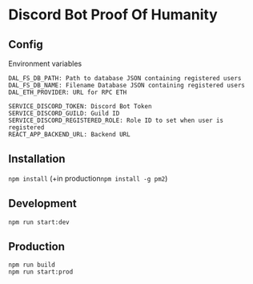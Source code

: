# **Discord Bot Proof Of Humanity**

## **Config**
Environment variables
```
DAL_FS_DB_PATH: Path to database JSON containing registered users
DAL_FS_DB_NAME: Filename Database JSON containing registered users
DAL_ETH_PROVIDER: URL for RPC ETH

SERVICE_DISCORD_TOKEN: Discord Bot Token
SERVICE_DISCORD_GUILD: Guild ID
SERVICE_DISCORD_REGISTERED_ROLE: Role ID to set when user is registered
REACT_APP_BACKEND_URL: Backend URL
```

## **Installation**
`npm install`
(+in production`npm install -g pm2`)
## **Development**
`npm run start:dev`
## **Production**
```
npm run build
npm run start:prod
```
